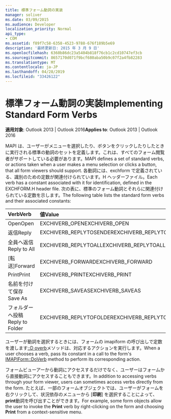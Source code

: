 ```yaml
---
title: 標準フォーム動詞の実装
manager: soliver
ms.date: 03/09/2015
ms.audience: Developer
localization_priority: Normal
api_type:
- COM
ms.assetid: f89f7c58-6358-4523-9788-676f189b5e69
description: '最終更新日: 2015 年 3 月 9 日'
ms.openlocfilehash: 6360b86dc23a5404b818f76cb1c2cd10747ef3cb
ms.sourcegitcommit: 8657170d071f9bcf680aba50b9c07f2a4fb82283
ms.translationtype: MT
ms.contentlocale: ja-JP
ms.lasthandoff: 04/28/2019
ms.locfileid: "33426122"
---
```

# <a name="implementing-standard-form-verbs"></a><span data-ttu-id="7a3da-103">標準フォーム動詞の実装</span><span class="sxs-lookup"><span data-stu-id="7a3da-103">Implementing Standard Form Verbs</span></span>

  
  
<span data-ttu-id="7a3da-104">**適用対象**: Outlook 2013 | Outlook 2016</span><span class="sxs-lookup"><span data-stu-id="7a3da-104">**Applies to**: Outlook 2013 | Outlook 2016</span></span> 
  
<span data-ttu-id="7a3da-105">MAPI は、ユーザーがメニューを選択したり、ボタンをクリックしたりしたときに実行される標準の動詞のセットを定義します。これは、すべてのフォーム閲覧者がサポートしている必要があります。</span><span class="sxs-lookup"><span data-stu-id="7a3da-105">MAPI defines a set of standard verbs, or actions taken when a user makes a menu selection or clicks a button, that all form viewers should support.</span></span> <span data-ttu-id="7a3da-106">各動詞には、exchform で定義されている、識別のための定数が関連付けられています。H ヘッダーファイル。</span><span class="sxs-lookup"><span data-stu-id="7a3da-106">Each verb has a constant associated with it for identification, defined in the EXCHFORM.H header file.</span></span> <span data-ttu-id="7a3da-107">次の表に、標準のフォーム動詞とそれらに関連付けられている定数を示します。</span><span class="sxs-lookup"><span data-stu-id="7a3da-107">The following table lists the standard form verbs and their associated constants:</span></span>
  
|<span data-ttu-id="7a3da-108">**Verb**</span><span class="sxs-lookup"><span data-stu-id="7a3da-108">**Verb**</span></span>|<span data-ttu-id="7a3da-109">**値**</span><span class="sxs-lookup"><span data-stu-id="7a3da-109">**Value**</span></span>|
|:-----|:-----|
|<span data-ttu-id="7a3da-110">Open</span><span class="sxs-lookup"><span data-stu-id="7a3da-110">Open</span></span>  <br/> |<span data-ttu-id="7a3da-111">EXCHIVERB_OPEN</span><span class="sxs-lookup"><span data-stu-id="7a3da-111">EXCHIVERB_OPEN</span></span>  <br/> |
|<span data-ttu-id="7a3da-112">返信</span><span class="sxs-lookup"><span data-stu-id="7a3da-112">Reply</span></span>  <br/> |<span data-ttu-id="7a3da-113">EXCHIVERB_REPLYTOSENDER</span><span class="sxs-lookup"><span data-stu-id="7a3da-113">EXCHIVERB_REPLYTOSENDER</span></span>  <br/> |
|<span data-ttu-id="7a3da-114">全員へ返信</span><span class="sxs-lookup"><span data-stu-id="7a3da-114">Reply to All</span></span>  <br/> |<span data-ttu-id="7a3da-115">EXCHIVERB_REPLYTOALL</span><span class="sxs-lookup"><span data-stu-id="7a3da-115">EXCHIVERB_REPLYTOALL</span></span>  <br/> |
|<span data-ttu-id="7a3da-116">[転送]</span><span class="sxs-lookup"><span data-stu-id="7a3da-116">Forward</span></span>  <br/> |<span data-ttu-id="7a3da-117">EXCHIVERB_FORWARD</span><span class="sxs-lookup"><span data-stu-id="7a3da-117">EXCHIVERB_FORWARD</span></span>  <br/> |
|<span data-ttu-id="7a3da-118">Print</span><span class="sxs-lookup"><span data-stu-id="7a3da-118">Print</span></span>  <br/> |<span data-ttu-id="7a3da-119">EXCHIVERB_PRINT</span><span class="sxs-lookup"><span data-stu-id="7a3da-119">EXCHIVERB_PRINT</span></span>  <br/> |
|<span data-ttu-id="7a3da-120">名前を付けて保存</span><span class="sxs-lookup"><span data-stu-id="7a3da-120">Save As</span></span>  <br/> |<span data-ttu-id="7a3da-121">EXCHIVERB_SAVEAS</span><span class="sxs-lookup"><span data-stu-id="7a3da-121">EXCHIVERB_SAVEAS</span></span>  <br/> |
|<span data-ttu-id="7a3da-122">フォルダーへ投稿</span><span class="sxs-lookup"><span data-stu-id="7a3da-122">Reply to Folder</span></span>  <br/> |<span data-ttu-id="7a3da-123">EXCHIVERB_REPLYTOFOLDER</span><span class="sxs-lookup"><span data-stu-id="7a3da-123">EXCHIVERB_REPLYTOFOLDER</span></span>  <br/> |
   
<span data-ttu-id="7a3da-124">ユーザーが動詞を選択するときには、フォームの imapiform の呼び出しで定数を渡します[::D overb](imapiform-doverb.md)メソッドは、対応するアクションを実行します。</span><span class="sxs-lookup"><span data-stu-id="7a3da-124">When a user chooses a verb, pass its constant in a call to the form's [IMAPIForm::DoVerb](imapiform-doverb.md) method to perform its corresponding action.</span></span> 
  
<span data-ttu-id="7a3da-125">フォームビューアーから動詞にアクセスするだけでなく、ユーザーはフォームから直接動詞にアクセスすることもできます。</span><span class="sxs-lookup"><span data-stu-id="7a3da-125">In addition to accessing verbs through your form viewer, users can sometimes access verbs directly from the form.</span></span> <span data-ttu-id="7a3da-126">たとえば、一部のフォームオブジェクトでは、ユーザーがフォームを右クリックして、状況依存のメニューから [**印刷**] を選択することによって、 **print**動詞を呼び出すことができます。</span><span class="sxs-lookup"><span data-stu-id="7a3da-126">For example, some form objects allow the user to invoke the **Print** verb by right-clicking on the form and choosing **Print** from a context-sensitive menu.</span></span> 
  

